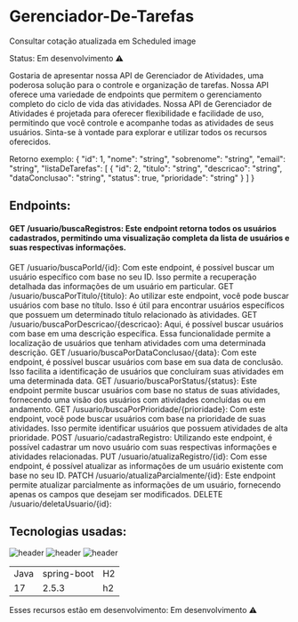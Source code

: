 # Gerenciador-De-Tarefas
Consultar cotação atualizada em Scheduled
image

Status: Em desenvolvimento ⚠️

Gostaria de apresentar nossa API de Gerenciador de Atividades, uma poderosa solução para o controle e organização de tarefas. Nossa API oferece uma variedade de endpoints que permitem o gerenciamento completo do ciclo de vida das atividades.
Nossa API de Gerenciador de Atividades é projetada para oferecer flexibilidade e facilidade de uso, permitindo que você controle e acompanhe todas as atividades de seus usuários. Sinta-se à vontade para explorar e utilizar todos os recursos oferecidos.

Retorno exemplo:
{
  "id": 1,
  "nome": "string",
  "sobrenome": "string",
  "email": "string",
  "listaDeTarefas": [
    {
      "id": 2,
      "titulo": "string",
      "descricao": "string",
      "dataConclusao": "string",
      "status": true,
      "prioridade": "string"
    }
  ]
}

## Endpoints:
#### GET /usuario/buscaRegistros: Este endpoint retorna todos os usuários cadastrados, permitindo uma visualização completa da lista de usuários e suas respectivas informações. 
GET /usuario/buscaPorId/{id}: Com este endpoint, é possível buscar um usuário específico com base no seu ID. Isso permite a recuperação detalhada das informações de um usuário em particular.
GET /usuario/buscaPorTitulo/{titulo}: Ao utilizar este endpoint, você pode buscar usuários com base no título. Isso é útil para encontrar usuários específicos que possuem um determinado título relacionado às atividades.
GET /usuario/buscaPorDescricao/{descricao}: Aqui, é possível buscar usuários com base em uma descrição específica. Essa funcionalidade permite a localização de usuários que tenham atividades com uma determinada descrição.
GET /usuario/buscaPorDataConclusao/{data}: Com este endpoint, é possível buscar usuários com base em sua data de conclusão. Isso facilita a identificação de usuários que concluíram suas atividades em uma determinada data.
GET /usuario/buscaPorStatus/{status}: Este endpoint permite buscar usuários com base no status de suas atividades, fornecendo uma visão dos usuários com atividades concluídas ou em andamento.
GET /usuario/buscaPorPrioridade/{prioridade}: Com este endpoint, você pode buscar usuários com base na prioridade de suas atividades. Isso permite identificar usuários que possuem atividades de alta prioridade.
POST /usuario/cadastraRegistro: Utilizando este endpoint, é possível cadastrar um novo usuário com suas respectivas informações e atividades relacionadas.
PUT /usuario/atualizaRegistro/{id}: Com esse endpoint, é possível atualizar as informações de um usuário existente com base no seu ID.
PATCH /usuario/atualizaParcialmente/{id}: Este endpoint permite atualizar parcialmente as informações de um usuário, fornecendo apenas os campos que desejam ser modificados.
DELETE /usuario/deletaUsuario/{id}: 

## Tecnologias usadas:
![header](https://user-images.githubusercontent.com/90796699/228732700-385f1245-70e2-4afa-8fcb-3838c43cc3d1.png)
![header](https://user-images.githubusercontent.com/90796699/228732963-6bafac5b-bb12-4e8d-b72a-47b3798f7bc3.png)
![header](https://user-images.githubusercontent.com/90796699/229381110-73a2592a-5e58-4948-ae38-a179cc119e10.png)
<table>
  <tr>
    <td>Java</td>
    <td>spring-boot</td>
    <td>H2</td>
  </tr>
  <tr>
    <td>17</td>
    <td>2.5.3</td>
    <td>h2</td>
  </tr>
</table>

Esses recursos estão em desenvolvimento:
Em desenvolvimento ⚠️
